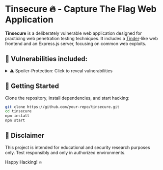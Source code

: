 # Tinsecure 🔥 - Capture The Flag Web Application  

**Tinsecure** is a deliberately vulnerable web application designed for practicing web penetration testing techniques.
It includes a [Tinder](https://tinder.com)-like web frontend and an Express.js server, focusing on common web exploits.  

## 🚨 Vulnerabilities included:

<details>
  <summary> ⚠️ Spoiler-Protection: Click to reveal vulnerabilities</summary>

- **XSS in Chat Function**: JavaScript inputs are not sanitized, allowing cross-site scripting (XSS) attacks.  
- **Access to All User Profile Pictures**: By incrementing the number in the image URL, all profile pictures can be accessed.  
- **SQL Injection in Login**: The login query can be bypassed using SQL injection.  
- **Reading Chats of Any Users**: Manipulating the chat window URL allows access to conversations between arbitrary users.  
- **Weak Password Reset Mechanism**: Passwords can be reset if the email and security question answer are known.  
- **Leak of Admin Password Hash**: The email and SHA-1 hash of the admin password are exposed at a specific URL.  

</details>  

## 🚀 Getting Started  

Clone the repository, install dependencies, and start hacking:  

```sh
git clone https://github.com/your-repo/tinsecure.git  
cd tinsecure  
npm install  
npm start  
```

## 📜 Disclaimer
This project is intended for educational and security research purposes only. Test responsibly and only in authorized environments.

Happy Hacking! 🔥
